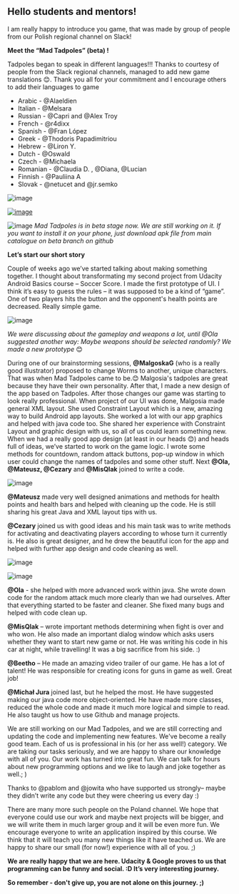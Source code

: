 <h2>Hello students and mentors!</h2>

I am really happy to introduce you game, that was made by group of people from our Polish regional channel on Slack!

**Meet the “Mad Tadpoles” (beta) !**

Tadpoles began to speak in different languages!!!
Thanks to courtesy of people from the Slack regional channels, managed to add new game translations 😊. Thank you all for your commitment and I encourage others to add their languages to game

- Arabic - @Alaeldien
- Italian - @Melsara
- Russian - @Capri and @Alex Troy
- French - @r4dixx
- Spanish - @Fran López
- Greek - @Thodoris Papadimitriou
- Hebrew - @Liron Y.
- Dutch - @Oswald
- Czech - @Michaela
- Romanian - @Claudia D. , @Diana, @Lucian
- Finnish - @Pauliina A 
- Slovak - @netucet and @jr.semko



![image](https://user-images.githubusercontent.com/33101796/34072829-987035c6-e28e-11e7-8485-9688fb0b9527.png)

[![image](https://user-images.githubusercontent.com/33101796/34073036-86368a42-e291-11e7-8465-b76ba4131eaf.png)](https://www.youtube.com/watch?v=Ii1YuBTzZC4)

![image](https://user-images.githubusercontent.com/33101796/34072837-ce529ce2-e28e-11e7-822f-e70d1b60bad7.png)
*Mad Tadpoles is in beta stage now. We are still working on it. If you want to install it on your phone, just download apk file from main catalogue on beta branch on github*

**Let’s start our short story**

Couple of weeks ago we’ve started talking about making something together. I thought about transformating my second project from Udacity Android Basics course – Soccer Score. I made the first prototype of UI.
I think it’s easy to guess the rules – it was supposed to be a kind of “game”. One of two players hits the button and the opponent's health points are decreased. Really simple game.

![image](https://user-images.githubusercontent.com/33101796/34072850-ed0c9b4c-e28e-11e7-82e1-f4138078cfb7.png)

*We were discussing about the gameplay and weapons a lot, until @Ola suggested another way: Maybe weapons should be selected randomly? We made a new prototype* 😊

During one of our brainstorming sessions, **@MalgoskaG** (who is a really good illustrator) proposed to change Worms to another, unique characters. That was when Mad Tadpoles came to be.😊 Malgosia's tadpoles are great because they have their own personality.
After that, I made a new design of the app based on Tadpoles. After those changes our game was starting to look really professional.
When project of our UI was done, Malgosia made general XML layout. She used Constraint Layout which is a new, amazing way to build Android app layouts. She worked a lot with our app graphics and helped with java code too. She shared her experience with Constraint Layout and graphic design with us, so all of us could learn something new. When we had a really good app design (at least in our heads 😊) and heads full of ideas, we’ve started to work on the game logic.
I wrote some methods for countdown, random attack buttons, pop-up window in which user could change the names of tadpoles and some other stuff. Next **@Ola, @Mateusz, @Cezary** and **@MisQlak** joined to write a code.

![image](https://user-images.githubusercontent.com/33101796/34072858-0d318158-e28f-11e7-843b-679a344fe310.png)

**@Mateusz** made very well designed animations and methods for health points and health bars and helped with cleaning up the code. He is still sharing his great Java and XML layout tips with us.

**@Cezary** joined us with good ideas and his main task was to write methods for activating and deactivating players according to whose turn it currently is. He also is great designer, and he drew the beautiful icon for the app and helped with further app design and code cleaning as well.

![image](https://user-images.githubusercontent.com/33101796/34072865-23093926-e28f-11e7-888f-d4118d44426a.png)

![image](https://user-images.githubusercontent.com/33101796/34072867-37f404e2-e28f-11e7-8d1b-599f0611293a.png)

**@Ola** - she helped with more advanced work within java. She wrote down code for the random attack much more clearly than we had ourselves. After that everything started to be faster and cleaner. She fixed many bugs and helped with code clean up.

**@MisQlak** – wrote important methods determining when fight is over and who won. He also made an important dialog window which asks users whether they want to start new game or not. He was writing his code in his car at night, while travelling! It was a big sacrifice from his side. :)

**@Beetho** – He made an amazing video trailer of our game. He has a lot of talent! He was responsible for creating icons for guns in game as well. Great job!

**@Michał Jura** joined last, but he helped the most. He have suggested making our java code more object-oriented. He have made more classes, reduced the whole code and made it much more logical and simple to read. He also taught us how to use Github and manage projects.
 

We are still working on our Mad Tadpoles, and we are still correcting and updating the code and implementing new features. We've become a really good team. Each of us is professional in his (or her ass well!) category. We are taking our tasks seriously, and we are happy to share our knowledge with all of you.
Our work has turned into great fun. We can talk for hours about new programming options and we like to laugh and joke together as well.; )

Thanks to @pablom and @jowita who have supported us strongly– maybe they didn’t write any code but they were cheering us every day :)

There are many more such people on the Poland channel. 
We hope that everyone could use our work and maybe next projects will be bigger, and we will write them in much larger group and it will be even more fun.
We encourage everyone to write an application inspired by this course. We think that it will teach you many new things like it have teached us. We are happy to share our small (for now!) experience with all of you. ;)

**We are really happy that we are here. Udacity & Google proves to us that programming can be funny and social. :D It’s very interesting journey.**

**So remember - don't give up, you are not alone on this journey. ;)**


